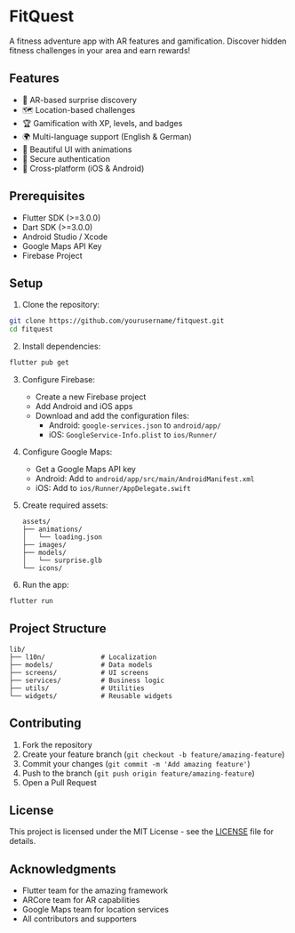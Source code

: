 # FitQuest

A fitness adventure app with AR features and gamification. Discover hidden fitness challenges in your area and earn rewards!

## Features

- 🎯 AR-based surprise discovery
- 🗺️ Location-based challenges
- 🏆 Gamification with XP, levels, and badges
- 🌍 Multi-language support (English & German)
- 🎨 Beautiful UI with animations
- 🔐 Secure authentication
- 📱 Cross-platform (iOS & Android)

## Prerequisites

- Flutter SDK (>=3.0.0)
- Dart SDK (>=3.0.0)
- Android Studio / Xcode
- Google Maps API Key
- Firebase Project

## Setup

1. Clone the repository:
```bash
git clone https://github.com/yourusername/fitquest.git
cd fitquest
```

2. Install dependencies:
```bash
flutter pub get
```

3. Configure Firebase:
   - Create a new Firebase project
   - Add Android and iOS apps
   - Download and add the configuration files:
     - Android: `google-services.json` to `android/app/`
     - iOS: `GoogleService-Info.plist` to `ios/Runner/`

4. Configure Google Maps:
   - Get a Google Maps API key
   - Android: Add to `android/app/src/main/AndroidManifest.xml`
   - iOS: Add to `ios/Runner/AppDelegate.swift`

5. Create required assets:
   ```
   assets/
   ├── animations/
   │   └── loading.json
   ├── images/
   ├── models/
   │   └── surprise.glb
   └── icons/
   ```

6. Run the app:
```bash
flutter run
```

## Project Structure

```
lib/
├── l10n/              # Localization
├── models/            # Data models
├── screens/           # UI screens
├── services/          # Business logic
├── utils/             # Utilities
└── widgets/           # Reusable widgets
```

## Contributing

1. Fork the repository
2. Create your feature branch (`git checkout -b feature/amazing-feature`)
3. Commit your changes (`git commit -m 'Add amazing feature'`)
4. Push to the branch (`git push origin feature/amazing-feature`)
5. Open a Pull Request

## License

This project is licensed under the MIT License - see the [LICENSE](LICENSE) file for details.

## Acknowledgments

- Flutter team for the amazing framework
- ARCore team for AR capabilities
- Google Maps team for location services
- All contributors and supporters
